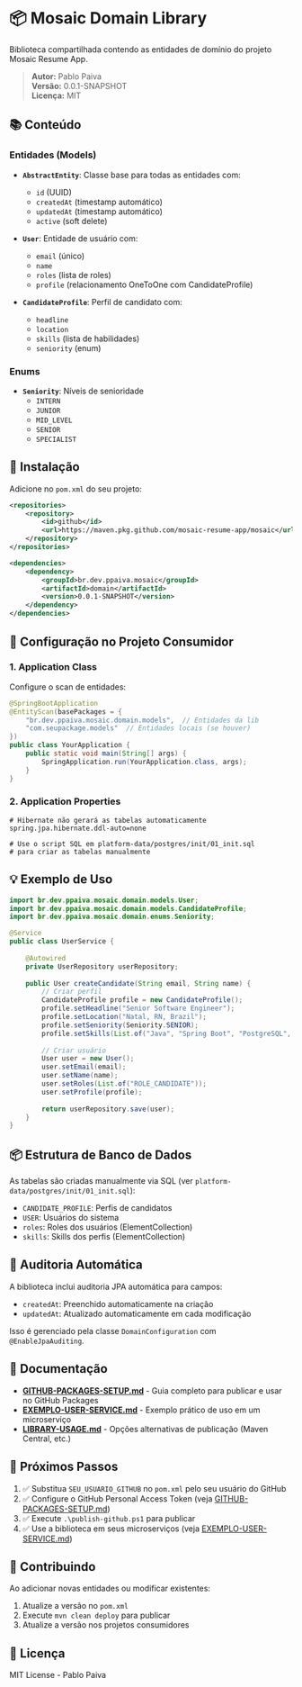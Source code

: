 # 📦 Mosaic Domain Library

Biblioteca compartilhada contendo as entidades de domínio do projeto Mosaic Resume App.

> **Autor:** Pablo Paiva  
> **Versão:** 0.0.1-SNAPSHOT  
> **Licença:** MIT

## 📚 Conteúdo

### Entidades (Models)

- **`AbstractEntity`**: Classe base para todas as entidades com:
  - `id` (UUID)
  - `createdAt` (timestamp automático)
  - `updatedAt` (timestamp automático)
  - `active` (soft delete)

- **`User`**: Entidade de usuário com:
  - `email` (único)
  - `name`
  - `roles` (lista de roles)
  - `profile` (relacionamento OneToOne com CandidateProfile)

- **`CandidateProfile`**: Perfil de candidato com:
  - `headline`
  - `location`
  - `skills` (lista de habilidades)
  - `seniority` (enum)

### Enums

- **`Seniority`**: Níveis de senioridade
  - `INTERN`
  - `JUNIOR`
  - `MID_LEVEL`
  - `SENIOR`
  - `SPECIALIST`

## 🚀 Instalação

Adicione no `pom.xml` do seu projeto:

```xml
<repositories>
    <repository>
        <id>github</id>
        <url>https://maven.pkg.github.com/mosaic-resume-app/mosaic</url>
    </repository>
</repositories>

<dependencies>
    <dependency>
        <groupId>br.dev.ppaiva.mosaic</groupId>
        <artifactId>domain</artifactId>
        <version>0.0.1-SNAPSHOT</version>
    </dependency>
</dependencies>
```

## 🔧 Configuração no Projeto Consumidor

### 1. Application Class

Configure o scan de entidades:

```java
@SpringBootApplication
@EntityScan(basePackages = {
    "br.dev.ppaiva.mosaic.domain.models",  // Entidades da lib
    "com.seupackage.models"  // Entidades locais (se houver)
})
public class YourApplication {
    public static void main(String[] args) {
        SpringApplication.run(YourApplication.class, args);
    }
}
```

### 2. Application Properties

```properties
# Hibernate não gerará as tabelas automaticamente
spring.jpa.hibernate.ddl-auto=none

# Use o script SQL em platform-data/postgres/init/01_init.sql
# para criar as tabelas manualmente
```

## 💡 Exemplo de Uso

```java
import br.dev.ppaiva.mosaic.domain.models.User;
import br.dev.ppaiva.mosaic.domain.models.CandidateProfile;
import br.dev.ppaiva.mosaic.domain.enums.Seniority;

@Service
public class UserService {
    
    @Autowired
    private UserRepository userRepository;
    
    public User createCandidate(String email, String name) {
        // Criar perfil
        CandidateProfile profile = new CandidateProfile();
        profile.setHeadline("Senior Software Engineer");
        profile.setLocation("Natal, RN, Brazil");
        profile.setSeniority(Seniority.SENIOR);
        profile.setSkills(List.of("Java", "Spring Boot", "PostgreSQL", "Docker"));
        
        // Criar usuário
        User user = new User();
        user.setEmail(email);
        user.setName(name);
        user.setRoles(List.of("ROLE_CANDIDATE"));
        user.setProfile(profile);
        
        return userRepository.save(user);
    }
}
```

## 📦 Estrutura de Banco de Dados

As tabelas são criadas manualmente via SQL (ver `platform-data/postgres/init/01_init.sql`):

- `CANDIDATE_PROFILE`: Perfis de candidatos
- `USER`: Usuários do sistema
- `roles`: Roles dos usuários (ElementCollection)
- `skills`: Skills dos perfis (ElementCollection)

## 🔄 Auditoria Automática

A biblioteca inclui auditoria JPA automática para campos:
- `createdAt`: Preenchido automaticamente na criação
- `updatedAt`: Atualizado automaticamente em cada modificação

Isso é gerenciado pela classe `DomainConfiguration` com `@EnableJpaAuditing`.

## 📖 Documentação

- **[GITHUB-PACKAGES-SETUP.md](./GITHUB-PACKAGES-SETUP.md)** - Guia completo para publicar e usar no GitHub Packages
- **[EXEMPLO-USER-SERVICE.md](./EXEMPLO-USER-SERVICE.md)** - Exemplo prático de uso em um microserviço
- **[LIBRARY-USAGE.md](./LIBRARY-USAGE.md)** - Opções alternativas de publicação (Maven Central, etc.)

## 🎯 Próximos Passos

1. ✅ Substitua `SEU_USUARIO_GITHUB` no `pom.xml` pelo seu usuário do GitHub
2. ✅ Configure o GitHub Personal Access Token (veja [GITHUB-PACKAGES-SETUP.md](./GITHUB-PACKAGES-SETUP.md))
3. ✅ Execute `.\publish-github.ps1` para publicar
4. ✅ Use a biblioteca em seus microserviços (veja [EXEMPLO-USER-SERVICE.md](./EXEMPLO-USER-SERVICE.md))

## 🤝 Contribuindo

Ao adicionar novas entidades ou modificar existentes:

1. Atualize a versão no `pom.xml`
2. Execute `mvn clean deploy` para publicar
3. Atualize a versão nos projetos consumidores

## 📄 Licença

MIT License - Pablo Paiva

